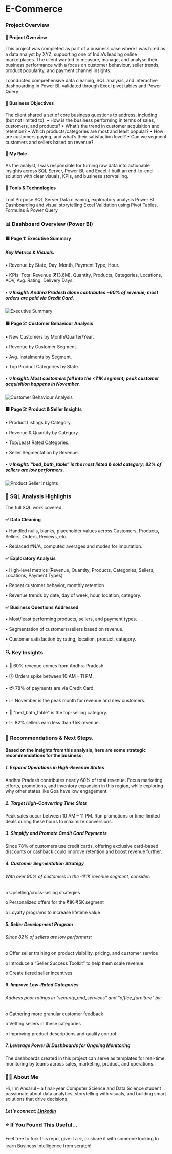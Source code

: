 # E-Commerce
### Project Overview

#### 📌 Project Overview
This project was completed as part of a business case where I was hired as a data analyst by XYZ, supporting one of India’s leading online marketplaces. The client wanted to measure, manage, and analyse their business performance with a focus on customer behaviour, seller trends, product popularity, and payment channel insights.

I conducted comprehensive data cleaning, SQL analysis, and interactive dashboarding in Power BI, validated through Excel pivot tables and Power Query.


#### 🎯 Business Objectives
The client shared a set of core business questions to address, including (but not limited to):
•	How is the business performing in terms of sales, customers, and products?
•	What’s the trend in customer acquisition and retention?
•	Which products/categories are most and least popular?
•	How are customers paying, and what’s their satisfaction level?
•	Can we segment customers and sellers based on revenue?


#### 💼 My Role
As the analyst, I was responsible for turning raw data into actionable insights across SQL Server, Power BI, and Excel. I built an end-to-end solution with clear visuals, KPIs, and business storytelling.


#### 🧰 Tools & Technologies
Tool	Purpose
SQL Server	Data cleaning, exploratory analysis
Power BI	Dashboarding and visual storytelling
Excel	Validation using Pivot Tables, Formulas & Power Query


### 📊 Dashboard Overview (Power BI)

#### 🟦 Page 1: Executive Summary
##### Key Metrics & Visuals:
•	Revenue by State, Day, Month, Payment Type, Hour.

•	KPIs: Total Revenue (₹13.6M), Quantity, Products, Categories, Locations, AOV, Avg. Rating, Delivery Days.

##### •	💡 Insight: Andhra Pradesh alone contributes ~60% of revenue; most orders are paid via Credit Card.

![Executive Summary ](https://github.com/user-attachments/assets/f9bcc694-b70f-4350-b2ac-24443a1be6a0)

#### 🟨 Page 2: Customer Behaviour Analysis
•	New Customers by Month/Quarter/Year.

•	Revenue by Customer Segment.

•	Avg. Instalments by Segment.

•	Top Product Categories by State.

##### •	💡 Insight: Most customers fall into the <₹1K segment; peak customer acquisition happens in November.

![Customer Behaviour Analysis](https://github.com/user-attachments/assets/999b67e0-a89f-4696-b18c-6468bcddd994)

#### 🟩 Page 3: Product & Seller Insights
•	Product Listings by Category.

•	Revenue & Quantity by Category.

•	Top/Least Rated Categories.

•	Seller Segmentation by Revenue.

##### •	💡 Insight: “bed_bath_table” is the most listed & sold category; 82% of sellers are low performers.
![Product   Seller Insights](https://github.com/user-attachments/assets/45399479-e6bd-478c-a691-19e5e0d0b6aa)


### 🧮 SQL Analysis Highlights
The full SQL work covered:

#### ✅ Data Cleaning
•	Handled nulls, blanks, placeholder values across Customers, Products, Sellers, Orders, Reviews, etc.

•	Replaced #N/A, computed averages and modes for imputation.


#### ✅ Exploratory Analysis
•	High-level metrics (Revenue, Quantity, Products, Categories, Sellers, Locations, Payment Types)

•	Repeat customer behavior, monthly retention

•	Revenue trends by date, day of week, hour, location, category.


#### ✅ Business Questions Addressed
•	Most/least performing products, sellers, and payment types.

•	Segmentation of customers/sellers based on revenue.

•	Customer satisfaction by rating, location, product, category.



### 🔍 Key Insights
•	💸 60% revenue comes from Andhra Pradesh.

•	🕒 Orders spike between 10 AM – 11 PM.

•	💳 78% of payments are via Credit Card.

•	📈 November is the peak month for revenue and new customers.

•	🧺 "bed_bath_table" is the top-selling category.

•	📉 82% sellers earn less than ₹5K revenue.



### 📝 Recommendations & Next Steps.
#### Based on the insights from this analysis, here are some strategic recommendations for the business:
##### 1.	Expand Operations in High-Revenue States
Andhra Pradesh contributes nearly 60% of total revenue. Focus marketing efforts, promotions, and inventory expansion in this region, while exploring why other states like Goa have low engagement.
##### 2.	Target High-Converting Time Slots
Peak sales occur between 10 AM – 11 PM. Run promotions or time-limited deals during these hours to maximize conversions.
##### 3.	Simplify and Promote Credit Card Payments
Since 78% of customers use credit cards, offering exclusive card-based discounts or cashback could improve retention and boost revenue further.
##### 4.	Customer Segmentation Strategy
###### With over 90% of customers in the <₹1K revenue segment, consider:

o	Upselling/cross-selling strategies

o	Personalized offers for the ₹1K–₹5K segment

o	Loyalty programs to increase lifetime value

##### 5.	Seller Development Program
###### Since 82% of sellers are low performers:

o	Offer seller training on product visibility, pricing, and customer service

o	Introduce a “Seller Success Toolkit” to help them scale revenue

o	Create tiered seller incentives

##### 6.	Improve Low-Rated Categories
###### Address poor ratings in "security_and_services" and "office_furniture" by:

o	Gathering more granular customer feedback

o	Vetting sellers in these categories

o	Improving product descriptions and quality control

##### 7.	Leverage Power BI Dashboards for Ongoing Monitoring
The dashboards created in this project can serve as templates for real-time monitoring by teams across sales, marketing, product, and operations.


### 🙋‍♂️ About Me
Hi, I'm Ansarul – a final-year Computer Science and Data Science student passionate about data analytics, storytelling with visuals, and building smart solutions that drive decisions.
#####  Let’s connect: [LinkedIn](www.linkedin.com/in/ansarulhoque)


### ⭐ If You Found This Useful...
Feel free to fork this repo, give it a ⭐, or share it with someone looking to learn Business Intelligence from scratch!





